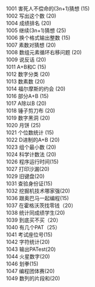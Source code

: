 <div>

1001	害死人不偿命的(3n+1)猜想 (15) <br />
1002	写出这个数 (20) <br />
1004	成绩排名 (20) <br />
1005    继续(3n+1)猜想 (25) <br />
1006	换个格式输出整数 (15) <br />
1007	素数对猜想 (20) <br />
1008	数组元素循环右移问题 (20) <br />
1009	说反话 (20) <br />
1011	A+B和C (15) <br />
1012	数字分类 (20) <br />
1013	数素数 (20) <br />
1014	福尔摩斯的约会 (20) <br />
1016	部分A+B (15) <br />
1017	A除以B (20) <br />
1018	锤子剪刀布 (20) <br />
1019	数字黑洞 (20) <br />
1020	月饼 (25) <br />
1021	个位数统计 (15) <br />
1022	D进制的A+B (20) <br />
1023	组个最小数 (20) <br />
1024	科学计数法 (20) <br />
1026	程序运行时间(15) <br />
1027	打印沙漏(20) <br />
1029	旧键盘(20) <br />
1031	查验身份证(15) <br />
1032	挖掘机技术哪家强(20) <br />
1036	跟奥巴马一起编程(15) <br />
1037	在霍格沃茨找零钱（20） <br />
1038	统计同成绩学生(20) <br />
1039	到底买不买（20） <br />
1040	有几个PAT（25） <br />
1041	考试座位号(15) <br />
1042	字符统计(20) <br />
1043	输出PATest(20) <br />
1044	火星数字(20) <br />
1046	划拳(15) <br />
1047	编程团体赛(20) <br />
1049	数列的片段和(20)<br />
</div>